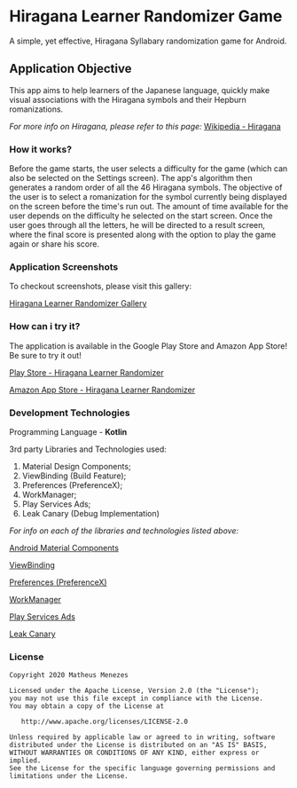 # Hiragana Learner Randomizer Game
A simple, yet effective, Hiragana Syllabary randomization game for Android.

## Application Objective
This app aims to help learners of the Japanese language, quickly make visual associations with the Hiragana symbols and 
their Hepburn romanizations.

<i>For more info on Hiragana, please refer to this page:</i>
[Wikipedia - Hiragana](https://en.wikipedia.org/wiki/Hiragana)

### How it works?
Before the game starts, the user selects a difficulty for the game (which can also be selected on the Settings screen). The app's algorithm then generates a random order of all the 46 Hiragana symbols. The objective of the user is to select a romanization for the symbol currently being displayed on the screen before the time's run out. The amount of time available for the user depends on the difficulty he selected on the start screen. Once the user goes through all the letters, he will be directed to a result screen, where the final score is presented along with the option to play the game again or share his score.

### Application Screenshots
<p>To checkout screenshots, please visit this gallery:</p>
<p><a href="https://postimg.cc/gallery/15gGNgg">Hiragana Learner Randomizer Gallery</a></p>

### How can i try it?
<p>The application is available in the Google Play Store and Amazon App Store! Be sure to try it out!</p>
<p><a href="https://play.google.com/store/apps/details?id=com.mathsemilio.hiraganalearner">Play Store - Hiragana Learner Randomizer</a></p>
<p><a href="https://www.amazon.com/gp/product/B08PRSC7QF">Amazon App Store - Hiragana Learner Randomizer</a></p>

### Development Technologies
Programming Language - **Kotlin**
<p>3rd party Libraries and Technologies used:</p>
<ol>
  <li>Material Design Components;</li>
  <li>ViewBinding (Build Feature);</li>
  <li>Preferences (PreferenceX);</li>
  <li>WorkManager;</li>
  <li>Play Services Ads;</li>
  <li>Leak Canary (Debug Implementation)</li>
</ol >

<i>For info on each of the libraries and technologies listed above:</i>
<p><a href="https://github.com/material-components/material-components-android">Android Material Components</a></p>
<p><a href="https://developer.android.com/topic/libraries/view-binding">ViewBinding</a></p>
<p><a href="https://developer.android.com/guide/topics/ui/settings">Preferences (PreferenceX)</a></p>
<p><a href="https://developer.android.com/topic/libraries/architecture/workmanager/basics">WorkManager</a></p>
<p><a href="https://developers.google.com/admob/android/sdk">Play Services Ads</a></p>
<p><a href="https://square.github.io/leakcanary/">Leak Canary</a></p>

### License
```
Copyright 2020 Matheus Menezes

Licensed under the Apache License, Version 2.0 (the "License");
you may not use this file except in compliance with the License.
You may obtain a copy of the License at

   http://www.apache.org/licenses/LICENSE-2.0

Unless required by applicable law or agreed to in writing, software
distributed under the License is distributed on an "AS IS" BASIS,
WITHOUT WARRANTIES OR CONDITIONS OF ANY KIND, either express or implied.
See the License for the specific language governing permissions and
limitations under the License.
```